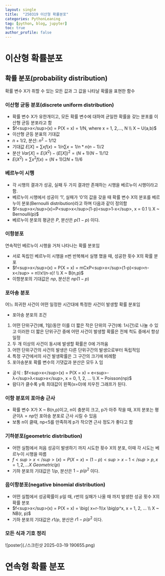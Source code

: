 ```yaml
---
layout: single
title:  "250319 이산형 확률분포"
categories: PythonLeaning
tag: [python, blog, jupyter]
toc: true
author_profile: false
---
```


<head>
  <style>
    table.dataframe {
      white-space: normal;
      width: 100%;
      height: 240px;
      display: block;
      overflow: auto;
      font-family: Arial, sans-serif;
      font-size: 0.9rem;
      line-height: 20px;
      text-align: center;
      border: 0px !important;
    }

    table.dataframe th {
      text-align: center;
      font-weight: bold;
      padding: 8px;
    }

    table.dataframe td {
      text-align: center;
      padding: 8px;
    }

    table.dataframe tr:hover {
      background: #b8d1f3; 
    }

    .output_prompt {
      overflow: auto;
      font-size: 0.9rem;
      line-height: 1.45;
      border-radius: 0.3rem;
      -webkit-overflow-scrolling: touch;
      padding: 0.8rem;
      margin-top: 0;
      margin-bottom: 15px;
      font: 1rem Consolas, "Liberation Mono", Menlo, Courier, monospace;
      color: $code-text-color;
      border: solid 1px $border-color;
      border-radius: 0.3rem;
      word-break: normal;
      white-space: pre;
    }

  .dataframe tbody tr th:only-of-type {
      vertical-align: middle;
  }

  .dataframe tbody tr th {
      vertical-align: top;
  }

  .dataframe thead th {
      text-align: center !important;
      padding: 8px;
  }

  .page__content p {
      margin: 0 0 0px !important;
  }

  .page__content p > strong {
    font-size: 0.8rem !important;
  }

  </style>
</head>


# **이산형 확률분포**
## **확률 분포(probability distribution)**
확률 변수 X가 취할 수 있는 모든 값과 그 값을 나타날 확률을 표현한 함수    
### **이산형 균등 분포(discrete uniform distribution)**
* 확률 변수 X가 유한개이고, 모든 확률 변수에 대하여 균일한 확률을 갖는 분포를 이산형 균등 분포라고 함
* $f<sup>x</sup>(x) = P(X = x) = 1/N, where x = 1, 2,..., N \\ X ~ U(a,b)$
* 이산형 균등 분표의 기대값
* $n+1/2,$ 분산: $n^2-1/12$
* 기대값 $E[X] = \displaystyle\sum xf(x) = 1/n \displaystyle\sum x = 1/n * n(n-1)/2$
* 분산 $Var[X] = E(X^2) - (E[X])^2 =  (N+1)(N-1)/12$
* $E(X^2) = \displaystyle\sum x^2f(x) = (N+1)(2N+1)/6$

### **베르누이 시행**
* 각 시행의 결과가 성공, 실패 두 가지 결과만 존재하는 시행을 베르누이 시행이라고 함.
* 베르누이 시행에서 성공이 ‘1’, 실패가 ‘0’의 값을 갖을 때 확률 변수 X의 분포를 베르누이 분포(Bernoulli distribution)라고 하며 다음과 같이 정의함
* $f<sup>x</sup>(x)=P<sup>x</sup>(1-p)<sup>1-x</sup>, x = 0.1 \\ X ~ Bernoulli(p)$
* 베르누이 분포의 평균은 $P$, 분산은 $p(1-p)$ 이다.

### **이항분포**  
연속적인 베르누이 시행을 거처 나타나는 확률 분포임  
* 서로 독립인 베르누이 시행을 n번 반복해서 실행 했을 때, 성공한 횟수 X의 확률 분포
* $f<sup>x</sup>(x) = P(X = x) = mCxP<sup>x</sup>(1-p)<sup>n-x</sup> = n!/x!(n-x)! \\ X ~ B(n,p)$
* 이항분포의 기대값은 $np$, 분산은 $np(1-p)$

### **포아송 분포**  
어느 희귀한 사건이 어떤 일정한 시간대에 특정한 사건이 발생할 확률 분포임  
* 포아송 분포의 조건
1. 어떤 단위구간(예, 1일)동안 이를 더 짧은 작은 단위의 구간(예: 1시간)로 나눌 수 있고 이러한 더 짧은 단위구간 중에 어떤 사건이 발생할 확률은 전체 척도 중에서 항상 일정  
2. 두 개 이상의 사건이 동시에 발생할 확률은 0에 가까움  
3. 어떤 단위구간의 사건의 발생은 다른 단위구간의 발생으로부터 독립적임  
4. 특정 구간에서의 사건 발생확률은 그 구간의 크기에 비례함  
5. 포아송분포 확률 변수의 기댓값과 분산은 모두 λ 임   
* 공식 : $f<sup>x</sup>(x) = P(X = x) = e<sup>-λ</sup>λ<sup>x</sup>, x = 0, 1, 2, ... \\  X ~ Poisson(np)$
* 람다가 클수록 y축 최대값이 왼쪽(x=0)에 치우친 그래프가 된다.

### 이항 분포의 포아송 근사
* 확률 변수 X가 X ~ B(n,p)이고, n이 충분히 크고, p가 아주 작을 때, X의 분포는 평균이$λ=np$인 포아송 분포로 근사 시킬 수 있음
* 보통 n이 클때, np<5를 만족하게 p가 작으면 근사 정도가 좋다고 함

### **기하분포(geometric distribution)**
*  어떤 실험에서 처음 성공이 발생하기 까지 시도한 횟수 X의 분포, 이때 각 시도는 베르누이 시행을 따름
*  $f<sup>x</sup>(x) = P(X = x) = (1-p)<sup>x-1</sup>p, x = 1, 2, ... X ~ Geometric(p)$
*  기하 분포의 기대값은 $1/p,$ 분산은 $1-p/p^2$ 이다.

### **음이항분포(negative binomial distribution)**
* 어떤 실험에서 성공확률이 p일 때, r번의 실패가 나올 때 까지 발생한 성공 횟수 X의 확률 분포
* $f<sup>x</sup>(x) = P(X = x) = \big( x+r-1\\x \big)p^x, x = 1, 2, ... \\ X ~ NB(r, p)$
* 기하 분포의 기대값은 $r 1/p,$ 분산은 $r 1-p/p^2$ 이다.

### 모든 식과 기호 정리
![poster](./스크린샷 2025-03-19 190655.png)





# **연속형 확률 분포**













